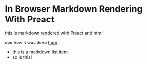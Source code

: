 # In Browser Markdown Rendering With Preact

this is markdown rendered with Preact and htm!

see how it was done [here](./src/components/MarkdownViewer.js)

- this is a markdown list item
- so is this!

